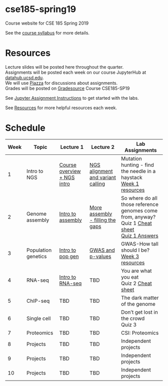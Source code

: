 # cse185-spring19
Course website for CSE 185 Spring 2019

See the [course syllabus](https://github.com/gymreklab/cse185-spring19/blob/master/cse185-spring19-syllabus.md) for more details.<br>

# Resources
Lecture slides will be posted here throughout the quarter. 
<br>
Assignments will be posted each week on our course JupyterHub at [datahub.ucsd.edu](datahub.ucsd.edu).
<br>
We will use [Piazza](https://piazza.com/ucsd/spring2019/cse185/home) for discussions about assignments.
<br>
Grades will be posted on [Gradesource](gradesource.com) Course CSE185-SP19

See [Jupyter Assignment Instructions](https://github.com/gymreklab/cse185-spring19/blob/master/jupyter_assignment_instructions.md) to get started with the labs.

See [Resources](https://github.com/gymreklab/cse185-spring19/blob/master/resources.md) for more helpful resources each week.

# Schedule

| Week | Topic | Lecture 1 | Lecture 2 | Lab Assignments |
|------|-------|-----------|-------|-----------|
| 1 | Intro to NGS | [Course overview + NGS intro](https://drive.google.com/file/d/1Mk2OiyY9vzMZ1Gp9T7Sdxkdk1Y7Qaiox/view?usp=sharing) | [NGS alignment and variant calling](https://drive.google.com/file/d/1sV3uGf2jUvxx_e2oraFAtz5vXqoGoX72/view?usp=sharing) | Mutation hunting - find the needle in a haystack <br> [Week 1 resources](https://github.com/gymreklab/cse185-spring19/blob/master/resources.md#week1)| 
|  2 | Genome assembly | [Intro to assembly](https://drive.google.com/file/d/103fbZXzDejznAwmfVV4rPfCWNN19jEGK/view?usp=sharing) | [More assembly - filling the gaps](https://drive.google.com/file/d/13XODh7BkAI-o96FzqkRbakd5Y4wdn_Hb/view?usp=sharing) | So where do all those reference genomes come from, anyway? <br>Quiz 1 [Cheat sheet](https://github.com/gymreklab/cse185-spring19/blob/master/CSE185%20Quiz%201%20Cheat%20Sheet.pdf) <br>[Quiz 1 Answers](https://drive.google.com/file/d/1I9zGxeYU2mTqzCQNGTpxEo_rn7BiqWOZ/view?usp=sharing) |
|  3 | Population genetics | [Intro to pop gen](https://drive.google.com/open?id=1lXQQR7B9wlKjP0FZl-1xIxx8SQun_62s) | [GWAS and p-values](https://drive.google.com/file/d/19W5W4i7HIHppc8nyZ7OO0ZkvlwT6nDqt/view?usp=sharing) | GWAS-How tall should I be?<br>[Week 3 resources](https://github.com/gymreklab/cse185-spring19/blob/master/resources.md#week3) |
|  4 | RNA-seq | [Intro to RNA-seq](https://drive.google.com/open?id=1z8N0UUHR-95eqHY4DnNBZSKG9c8WFy4_) | TBD |  You are what you eat <br>Quiz 2 [Cheat sheet](https://github.com/gymreklab/cse185-spring19/blob/master/CSE185%20Quiz%202%20Cheat%20Sheet.pdf) |
|  5 | ChIP-seq | TBD | TBD |  The dark matter of the genome |
|  6 | Single cell | TBD | TBD |  Don’t get lost in the crowd <br>Quiz 3 |
|  7 | Proteomics | TBD | TBD |  CSI: Proteomics |
|  8 | Projects | TBD | TBD | Independent projects |
|  9 | Projects | TBD |  TBD | Independent projects |
|  10 | Projects | TBD | TBD | Independent projects |
